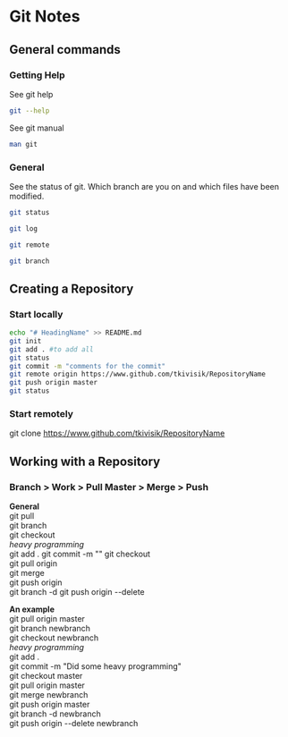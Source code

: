 # Git Notes

## General commands

### Getting Help
See git help
```bash
git --help
```

See git manual
```bash
man git
```


### General
See the status of git. Which branch are you on and which files have been modified.
```bash
git status
```

```bash
git log
```

```bash
git remote
```

```bash
git branch
```

## Creating a Repository

### Start locally
```bash
echo "# HeadingName" >> README.md  
git init  
git add . #to add all  
git status  
git commit -m "comments for the commit"  
git remote origin https://www.github.com/tkivisik/RepositoryName  
git push origin master  
git status  
```

### Start remotely

git clone https://www.github.com/tkivisik/RepositoryName

## Working with a Repository

### Branch > Work > Pull Master > Merge > Push

**General**  
git pull <remotename> <branchname>  
git branch <newbranchname>  
git checkout <newbranchname>  
*heavy programming*  
git add .
git commit -m "<comment>"
git checkout <branchname>  
git pull origin <branchname>  
git merge <newbranchname>  
git push origin <branchname>  
git branch -d <newbranchname>
git push origin --delete <newbranchname>  

**An example**  
git pull origin master  
git branch newbranch  
git checkout newbranch  
*heavy programming*  
git add .  
git commit -m "Did some heavy programming"  
git checkout master  
git pull origin master  
git merge newbranch  
git push origin master  
git branch -d newbranch  
git push origin --delete newbranch